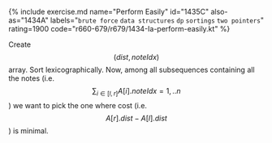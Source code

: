 {% include exercise.md name="Perform Easily" id="1435C" also-as="1434A" labels="`brute force` `data structures` `dp` `sortings` `two pointers`" rating=1900 code="r660-679/r679/1434-Ia-perform-easily.kt" %}

Create $$(dist, noteIdx)$$ array.  Sort lexicographically.  Now, among all subsequences containing all the notes (i.e. $$\sum_{i \in [l, r]} A[i].noteIdx = {1, .. n}$$) we want to pick the one where cost (i.e. $$A[r].dist - A[l].dist$$) is minimal.  
